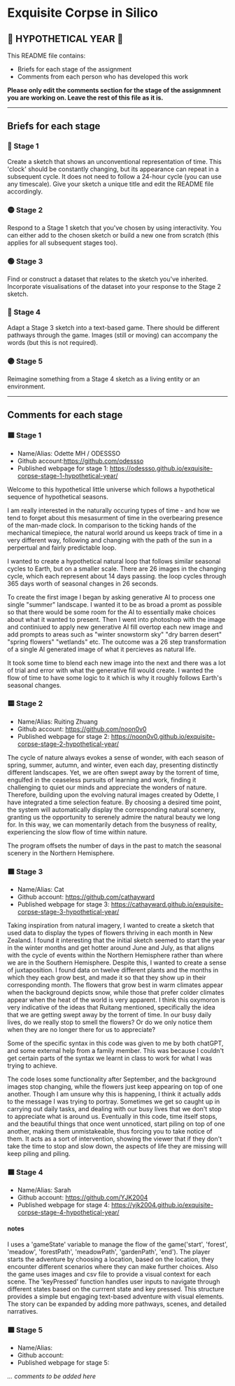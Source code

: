 # Exquisite Corpse in Silico
## 🔻 HYPOTHETICAL YEAR 🔻

This README file contains:
- Briefs for each stage of the assignment
- Comments from each person who has developed this work

**Please only edit the comments section for the stage of the assignmnent you are working on. Leave the rest of this file as it is.**

*****
## Briefs for each stage

### 🔴 Stage 1
Create a sketch that shows an unconventional representation of time. This 'clock' should be constantly changing, but its appearance can repeat in a subsequent cycle. It does not need to follow a 24-hour cycle (you can use any timescale). Give your sketch a unique title and edit the README file accordingly.

### 🟡 Stage 2
Respond to a Stage 1 sketch that you've chosen by using interactivity. You can either add to the chosen sketch or build a new one from scratch (this applies for all subsequent stages too).

### 🟢 Stage 3
Find or construct a dataset that relates to the sketch you've inherited. Incorporate visualisations of the dataset into your response to the Stage 2 sketch.

### 🔵 Stage 4
Adapt a Stage 3 sketch into a text-based game. There should be different pathways through the game. Images (still or moving) can accompany the words (but this is not required).

### 🟣 Stage 5
Reimagine something from a Stage 4 sketch as a living entity or an environment.

*****
## Comments for each stage

### 🟥 Stage 1
- Name/Alias: Odette MH / ODESSSO
- Github account:https://github.com/odessso
- Published webpage for stage 1: https://odessso.github.io/exquisite-corpse-stage-1-hypothetical-year/

Welcome to this hypothetical little universe which follows a hypothetical sequence of hypothetical seasons.

I am really interested in the naturally occuring types of time - and how we tend to forget about this mesasurment of time in the overbearing presence of the man-made clock. In comparison to the ticking hands of the mechanical timepiece, the natural world around us keeps track of time in a very different way, following and changing with the path of the sun in a perpertual and fairly predictable loop.

I wanted to create a hypothetical natural loop that follows similar seasonal cycles to Earth, but on a smaller scale. There are 26 images in the changing cycle, which each represent about 14 days passing. the loop cycles through 365 days worth of seasonal changes in 26 seconds.

To create the first image I began by asking generative AI to process one single "summer" landscape. I wanted it to be as broad a promt as possible so that there would be some room for the AI to essentially make choices about what it wanted to present. Then I went into photoshop with the image and continiued to apply new generative AI fill overtop each new image and add prompts to areas such as "winter snowstorm sky" "dry barren desert" "spring flowers" "wetlands" etc. The outcome was a 26 step transformation of a single AI generated image of what it percieves as natural life. 

It took some time to blend each new image into the next and there was a lot of trial and error with what the generative fill would create. I wanted the flow of time to have some logic to it which is why it roughly follows Earth's seasonal changes.

### 🟨 Stage 2
- Name/Alias: Ruiting Zhuang
- Github account: https://github.com/noon0v0
- Published webpage for stage 2: https://noon0v0.github.io/exquisite-corpse-stage-2-hypothetical-year/

The cycle of nature always evokes a sense of wonder, with each season of spring, summer, autumn, and winter, even each day, presenting distinctly different landscapes. Yet, we are often swept away by the torrent of time, engulfed in the ceaseless pursuits of learning and work, finding it challenging to quiet our minds and appreciate the wonders of nature. Therefore, building upon the evolving natural images created by Odette, I have integrated a time selection feature. By choosing a desired time point, the system will automatically display the corresponding natural scenery, granting us the opportunity to serenely admire the natural beauty we long for. In this way, we can momentarily detach from the busyness of reality, experiencing the slow flow of time within nature.

The program offsets the number of days in the past to match the seasonal scenery in the Northern Hemisphere.


### 🟩 Stage 3
- Name/Alias: Cat
- Github account: https://github.com/cathayward
- Published webpage for stage 3: https://cathayward.github.io/exquisite-corpse-stage-3-hypothetical-year/

Taking inspiration from natural imagery, I wanted to create a sketch that used data to display the types of flowers thriving in each month in New Zealand. I found it interesting that the initial sketch seemed to start the year in the winter months and get hotter around June and July, as that aligns with the cycle of events within the Northern Hemisphere rather than where we are in the Southern Hemisphere. Despite this, I wanted to create a sense of juxtaposition. I found data on twelve different plants and the months in which they each grow best, and made it so that they show up in their corresponding month. The flowers that grow best in warm climates appear when the background depicts snow, while those that prefer colder climates appear when the heat of the world is very apparent. I think this oxymoron is very indicative of the ideas that Ruitang mentioned, specifically the idea that we are getting swept away by the torrent of time. In our busy daily lives, do we really stop to smell the flowers? Or do we only notice them when they are no longer there for us to appreciate?

Some of the specific syntax in this code was given to me by both chatGPT, and some external help from a family member. This was because I couldn't get certain parts of the syntax we learnt in class to work for what I was trying to achieve.

The code loses some functionality after September, and the background images stop changing, while the flowers just keep appearing on top of one another. Though I am unsure why this is happening, I think it actually adds to the message I was trying to portray. Sometimes we get so caught up in carrying out daily tasks, and dealing with our busy lives that we don't stop to appreciate what is around us. Eventually in this code, time itself stops, and the beautiful things that once went unnoticed, start piling on top of one another, making them unmistakeable, thus forcing you to take notice of them. It acts as a sort of intervention, showing the viewer that if they don't take the time to stop and slow down, the aspects of life they are missing will keep piling and piling.

### 🟦 Stage 4
- Name/Alias: Sarah
- Github account: https://github.com/YJK2004
- Published webpage for stage 4: https://yjk2004.github.io/exquisite-corpse-stage-4-hypothetical-year/
#### notes
I uses a 'gameState' variable to manage the flow of the game('start', 'forest', 'meadow', 'forestPath', 'meadowPath', 'gardenPath', 'end'). The player starts the adventure by choosing a location, based on the location, they encounter different scenarios where they can make further choices. Also the game uses images and csv file to provide a visual context for each scene. The 'keyPressed' function handles user inputs to navigate through different states based on the currrent state and key pressed. This structure provides a simple but engaging text-based adventure with visual elements. The story can be expanded by adding more pathways, scenes, and detailed narratives. 

### 🟪 Stage 5
- Name/Alias:
- Github account:
- Published webpage for stage 5:

*... comments to be added here*
